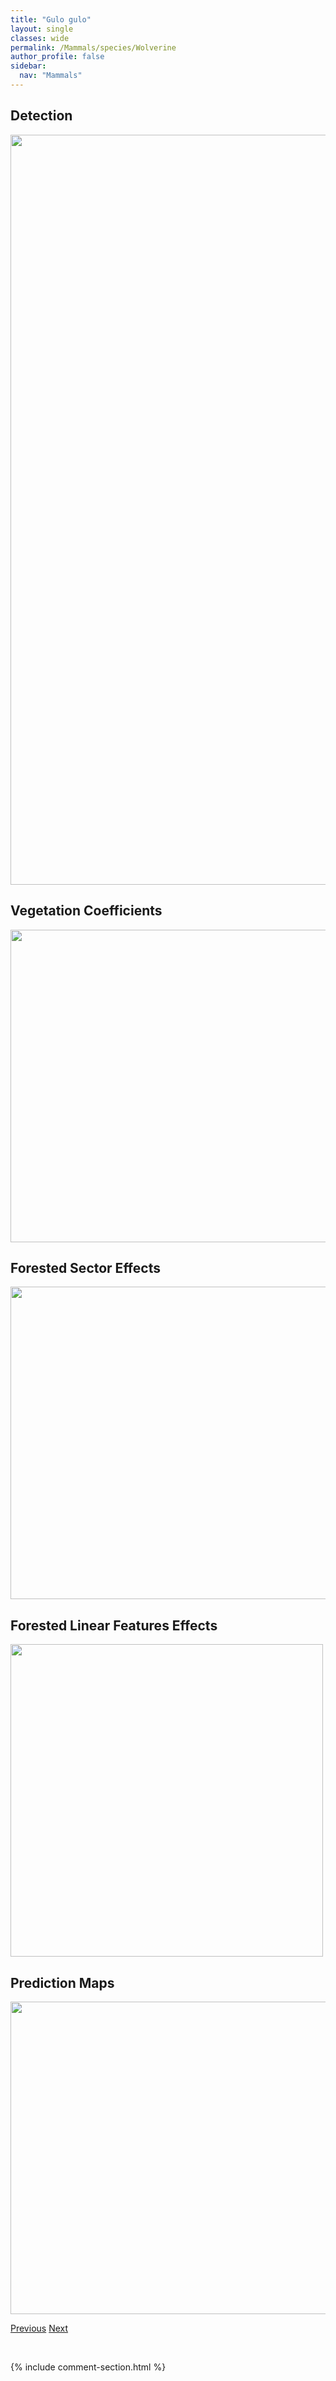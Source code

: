 ```yaml
---
title: "Gulo gulo"
layout: single
classes: wide
permalink: /Mammals/species/Wolverine
author_profile: false
sidebar:
  nav: "Mammals"
---
```


<h2>Detection</h2>

<a href="https://drive.google.com/uc?export=view&id=1nmqk1XA0PfoLIze469NJTXxbvmxAFPgp">
<img src="https://drive.google.com/uc?export=view&id=1nmqk1XA0PfoLIze469NJTXxbvmxAFPgp" height = "1200" width = "800">
</a>


<h2>Vegetation Coefficients</h2>

<a href="https://drive.google.com/uc?export=view&id=1GLpVA2gIV4wbbywfTxFS13B32xc_jT9n">
<img src="https://drive.google.com/uc?export=view&id=1GLpVA2gIV4wbbywfTxFS13B32xc_jT9n" height = "500" width = "1000">
</a>


<h2>Forested Sector Effects</h2>

<a href="https://drive.google.com/uc?export=view&id=15M-UkviikViIezhOrJ0m9vDcgU8v0pwU">
<img src="https://drive.google.com/uc?export=view&id=15M-UkviikViIezhOrJ0m9vDcgU8v0pwU" height = "500" width = "1000">
</a>


<h2>Forested Linear Features Effects</h2>

<a href="https://drive.google.com/uc?export=view&id=1D2AOHkpBBf_C4r_Z4QJbTRsiGZJdv31m">
<img src="https://drive.google.com/uc?export=view&id=1D2AOHkpBBf_C4r_Z4QJbTRsiGZJdv31m" height = "500" width = "500">
</a>


<h2>Prediction Maps</h2>

<a href="https://drive.google.com/uc?export=view&id=1zzZLsfvjkJzlJYQsZF0dkXMWF7Ev_Tn4">
<img src="https://drive.google.com/uc?export=view&id=1zzZLsfvjkJzlJYQsZF0dkXMWF7Ev_Tn4" height = "500" width = "1000">
</a>


<a href="/DevelopmentWebsite/Mammals/species/WhitetailedJackRabbit" class="pagination--pager" title="Lepus townsendii">Previous</a> <a href="/DevelopmentWebsite/Mammals/species/WolvesCoyotesandAllies" class="pagination--pager" title="Canidae">Next</a>

<p>&nbsp;</p>

{% include comment-section.html %}
